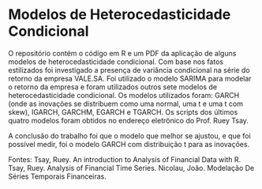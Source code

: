 # Modelos de Heterocedasticidade Condicional

O repositório contém o código em R e um PDF da aplicação de alguns modelos de heterocedasticidade condicional. Com base nos fatos estilizados foi investigado a presença de variância condicional na série do retorno da empresa VALE.SA. Foi utilizado o modelo SARIMA para modelar o retorno da empresa e foram utilizados outros sete modelos de heterocedasticidade condicional. Os modelos utilizados foram: GARCH (onde as inovações se distribuem como uma normal, uma t e uma t com skew), IGARCH, GARCHM, EGARCH e TGARCH. Os scripts dos últimos quatro modelos foram obtidos no endereço eletrônico do Prof. Ruey Tsay.

A conclusão do trabalho foi que o modelo que melhor se ajustou, e que foi possível medir, foi o modelo GARCH com distribuição t para as inovações.


Fontes: 
Tsay, Ruey. An introduction to Analysis of Financial Data with R.
Tsay, Ruey. Analysis of Financial Time Series.
Nicolau, João. Modelação De Séries Temporais Financeiras.
